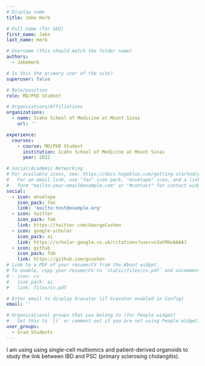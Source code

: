 ```yaml
---
# Display name
title: Jake Herb

# Full name (for SEO)
first_name: Jake
last_name: Herb

# Username (this should match the folder name)
authors:
  - JakeHerb

# Is this the primary user of the site?
superuser: false

# Role/position
role: MD/PhD Student

# Organizations/Affiliations
organizations:
  - name: Icahn School of Medicine at Mount Sinai
    url: ''

experience:
  courses:
    - course: MD/PhD Student
      institution: Icahn School of Medicine at Mount Sinai
      year: 2022

# Social/Academic Networking
# For available icons, see: https://docs.hugoblox.com/getting-started/page-builder/#icons
#   For an email link, use "fas" icon pack, "envelope" icon, and a link in the
#   form "mailto:your-email@example.com" or "#contact" for contact widget.
social:
  - icon: envelope
    icon_pack: fas
    link: 'mailto:test@example.org'
  - icon: twitter
    icon_pack: fab
    link: https://twitter.com/GeorgeCushen
  - icon: google-scholar
    icon_pack: ai
    link: https://scholar.google.co.uk/citations?user=sIwtMXoAAAAJ
  - icon: github
    icon_pack: fab
    link: https://github.com/gcushen
# Link to a PDF of your resume/CV from the About widget.
# To enable, copy your resume/CV to `static/files/cv.pdf` and uncomment the lines below.
# - icon: cv
#   icon_pack: ai
#   link: files/cv.pdf

# Enter email to display Gravatar (if Gravatar enabled in Config)
email: ''

# Organizational groups that you belong to (for People widget)
#   Set this to `[]` or comment out if you are not using People widget.
user_groups:
  - Grad Students
---
```


I am using using single-cell multiomics and patient-derived organoids to study the link between IBD and PSC (primary sclerosing cholangitis).